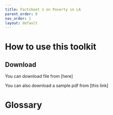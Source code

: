 ```yaml
---
title: Factsheet 1 on Poverty in LA
parent_order: 6
nav_order: 1
layout: default
---
```

# How to use this toolkit

## Download
You can download file from [here]

You can also download a sample pdf from [this link]


# Glossary
